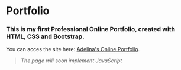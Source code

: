 # Portfolio
### This is my first Professional Online Portfolio, created with HTML, CSS and Bootstrap.
You can acces the site here: [Adelina's Online Portfolio](https://tabbytadi.github.io/My-Portfolio/portfolio.html).
<br>
>*The page will soon implement JavaScript*
